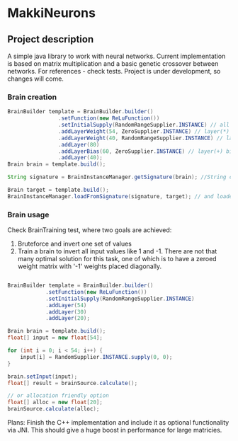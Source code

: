 # MakkiNeurons

## Project description

A simple java library to work with neural networks. Current implementation is based on matrix multiplication and a basic genetic crossover between networks.
For references - check tests.
Project is under development, so changes will come.

### Brain creation

``` java
BrainBuilder template = BrainBuilder.builder()
                .setFunction(new ReLuFunction())
                .setInitialSupply(RandomRangeSupplier.INSTANCE) // all layers without unspecified supplier will use this
                .addLayerWeight(54, ZeroSupplier.INSTANCE) // layer(*) weights will be zeroes on creating
                .addLayerWeight(40, RandomRangeSupplier.INSTANCE) // layer(*) weights will be random (-1 to 1) on creating
                .addLayer(80)
                .addLayerBias(60, ZeroSupplier.INSTANCE) // layer(+) biases will be zeroes on creation
                .addLayer(40);
Brain brain = template.build();

String signature = BrainInstanceManager.getSignature(brain); //String can be saved to file

Brain target = template.build();
BrainInstanceManager.loadFromSignature(signature, target); // and loaded from string, use a template with the same configuration

```

### Brain usage

Check BrainTraining test, where two goals are achieved:
1. Bruteforce and invert one set of values
2. Train a brain to invert all input values like 1 and -1. There are not that many optimal solution for this task,
one of which is to have a zeroed weight matrix with '-1' weights placed diagonally.

``` java

BrainBuilder template = BrainBuilder.builder()
            .setFunction(new ReLuFunction())
            .setInitialSupply(RandomRangeSupplier.INSTANCE)
            .addLayer(54)
            .addLayer(30)
            .addLayer(20);

Brain brain = template.build();
float[] input = new float[54];

for (int i = 0; i < 54; i++) {
    input[i] = RandomSupplier.INSTANCE.supply(0, 0);
}

brain.setInput(input);
float[] result = brainSource.calculate();

// or allocation friendly option
float[] alloc = new float[20]; 
brainSource.calculate(alloc);

```

Plans:
Finish the C++ implementation and include it as optional functionality via JNI. This should give a huge boost in performance for large matricies.
